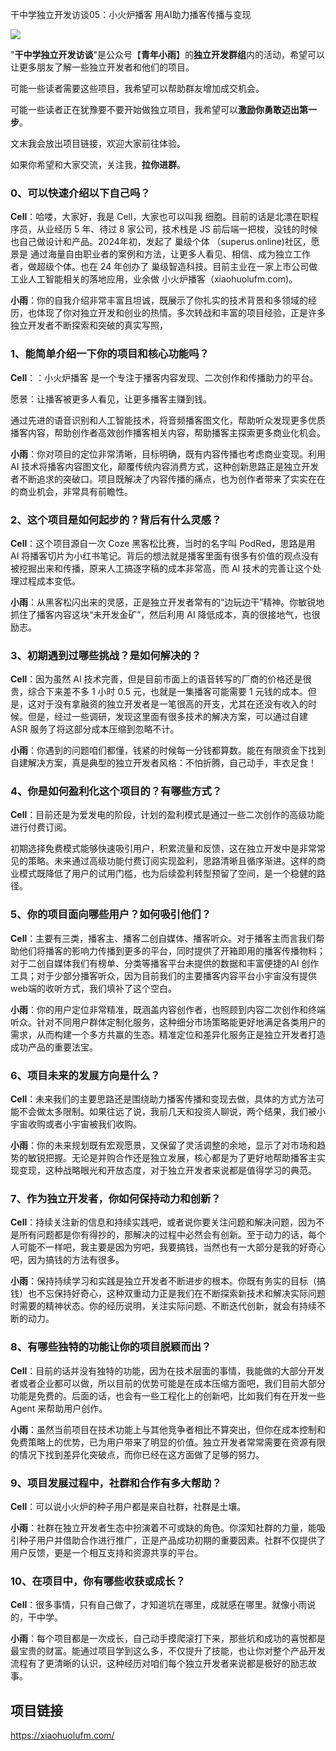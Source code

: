 干中学独立开发访谈05：小火炉播客  用AI助力播客传播与变现

![](/Users/xiaoyu/developer/indie-dev-interviews/interviews/images/181742234985667.png)

"**干中学独立开发访谈**"是公众号【**青年小雨**】的**独立开发群组**内的活动，希望可以让更多朋友了解一些独立开发者和他们的项目。

可能一些读者需要这些项目，我希望可以帮助群友增加成交机会。

可能一些读者正在犹豫要不要开始做独立项目，我希望可以**激励你勇敢迈出第一步**。

文末我会放出项目链接，欢迎大家前往体验。

如果你希望和大家交流，关注我，**拉你进群**。

### 0、可以快速介绍以下自己吗？

 **Cell**：哈喽，大家好，我是 Cell，大家也可以叫我 细胞。目前的话是北漂在职程序员，从业经历 5 年、待过 8 家公司，技术栈是 JS 前后端一把梭，没钱的时候也自己做设计和产品。2024年初，发起了 巢级个体 （superus.online)社区，愿景是 通过海量自由职业者的案例和方法，让更多人看见、相信、成为独立工作者，做超级个体。也在 24 年创办了 巢级智造科技。目前主业在一家上市公司做工业人工智能相关的落地应用，业余做 小火炉播客（xiaohuolufm.com)。

**小雨**：你的自我介绍非常丰富且坦诚，既展示了你扎实的技术背景和多领域的经历，也体现了你对独立开发和创业的热情。多次转战和丰富的项目经验，正是许多独立开发者不断探索和突破的真实写照，

### 1、能简单介绍一下你的项目和核心功能吗？

 **Cell**：：小火炉播客 是一个专注于播客内容发现、二次创作和传播助力的平台。

愿景：让播客被更多人看见，让更多播客主赚到钱。

通过先进的语音识别和人工智能技术，将音频播客图文化，帮助听众发现更多优质播客内容，帮助创作者高效创作播客相关内容，帮助播客主探索更多商业化机会。

**小雨**：你对项目的定位非常清晰，目标明确，既有内容传播也考虑商业变现。利用 AI 技术将播客内容图文化，颠覆传统内容消费方式，这种创新思路正是独立开发者不断追求的突破口。项目既解决了内容传播的痛点，也为创作者带来了实实在在的商业机会，非常具有前瞻性。

### 2、这个项目是如何起步的？背后有什么灵感？

 **Cell**：这个项目源自一次 Coze 黑客松比赛，当时的名字叫 PodRed，思路是用 AI 将播客切片为小红书笔记。背后的想法就是播客里面有很多有价值的观点没有被挖掘出来和传播，原来人工搞逐字稿的成本非常高，而 AI 技术的完善让这个处理过程成本变低。

**小雨**：从黑客松闪出来的灵感，正是独立开发者常有的“边玩边干”精神。你敏锐地抓住了播客内容这块“未开发金矿”，然后利用 AI 降低成本，真的很接地气，也很励志。

### 3、初期遇到过哪些挑战？是如何解决的？

**Cell**：因为虽然 AI 技术完善，但是目前市面上的语音转写的厂商的价格还是很贵，综合下来差不多 1 小时 0.5 元，也就是一集播客可能需要 1 元钱的成本。但是，这对于没有拿融资的独立开发者是一笔很高的开支，尤其在还没有收入的时候。但是，经过一些调研，发现这里面有很多技术的解决方案，可以通过自建 ASR 服务了将这部分成本压缩到忽略不计。

**小雨**：你遇到的问题咱们都懂，钱紧的时候每一分钱都算数。能在有限资金下找到自建解决方案，真是典型的独立开发者风格：不怕折腾，自己动手，丰衣足食！

### 4、你是如何盈利化这个项目的？有哪些方式？

**Cell**：目前还是为爱发电的阶段，计划的盈利模式是通过一些二次创作的高级功能进行付费订阅。

初期选择免费模式能够快速吸引用户，积累流量和反馈，这在独立开发中是非常常见的策略。未来通过高级功能付费订阅实现盈利，思路清晰且循序渐进。这样的商业模式既降低了用户的试用门槛，也为后续盈利转型预留了空间，是一个稳健的路径。

### 5、你的项目面向哪些用户？如何吸引他们？

**Cell**：主要有三类，播客主、播客二创自媒体、播客听众。对于播客主而言我们帮助他们将播客的影响力传播到更多的平台，同时提供了开箱即用的播客传播物料；对于二创自媒体我们有榜单、分类等播客平台未提供的数据和丰富便捷的AI 创作工具；对于少部分播客听众，因为目前我们的主要播客内容平台小宇宙没有提供web端的收听方式，我们填补了这个空白。

**小雨**：你的用户定位非常精准，既涵盖内容创作者，也照顾到内容二次创作和终端听众。针对不同用户群体定制化服务，这种细分市场策略能更好地满足各类用户的需求，从而构建一个多方共赢的生态。精准定位和差异化服务正是独立开发者打造成功产品的重要法宝。

### 6、项目未来的发展方向是什么？

**Cell**：未来我们的主要思路还是围绕助力播客传播和变现去做，具体的方式方法可能不会做太多限制。如果往远了说，我前几天和投资人聊说，两个结果，我们被小宇宙收购或者小宇宙被我们收购。

**小雨**：你的未来规划既有宏观愿景，又保留了灵活调整的余地，显示了对市场和趋势的敏锐把握。无论是并购合作还是独立发展，核心都是为了更好地帮助播客主实现变现，这种战略眼光和开放态度，对于独立开发者来说都是值得学习的典范。

### 7、作为独立开发者，你如何保持动力和创新？

**Cell**：持续关注新的信息和持续实践吧，或者说你要关注问题和解决问题，因为不是所有问题都是你有得抄的，那解决的过程中必然会有创新。至于动力的话，每个人可能不一样吧，我主要是因为穷吧，我要搞钱，当然也有一大部分是我的好奇心吧，因为搞钱的方法有很多。

**小雨**：保持持续学习和实践是独立开发者不断进步的根本。你既有务实的目标（搞钱）也不忘保持好奇心，这种双重动力正是我们在不断探索新技术和解决实际问题时需要的精神状态。你的经历说明，关注实际问题、不断迭代创新，就会有持续不断的动力。

### 8、有哪些独特的功能让你的项目脱颖而出？

**Cell**：目前的话并没有独特的功能，因为在技术层面的事情，我能做的大部分开发者或者企业都可以做，所以目前的优势可能是在成本压缩方面吧，我们目前大部分功能是免费的。后面的话，也会有一些工程化上的创新吧，比如我们有在开发一些 Agent 来帮助用户创作。

**小雨**：虽然当前项目在技术功能上与其他竞争者相比不算突出，但你在成本控制和免费策略上的优势，已为用户带来了明显的价值。独立开发者常常需要在资源有限的情况下找到差异化突破点，而你已经在这方面做了足够的努力。

### 9、项目发展过程中，社群和合作有多大帮助？

**Cell**：可以说小火炉的种子用户都是来自社群，社群是土壤。

**小雨**：社群在独立开发者生态中扮演着不可或缺的角色。你深知社群的力量，能吸引种子用户并借助合作进行推广，正是产品成功初期的重要因素。社群不仅提供了用户反馈，更是一个相互支持和资源共享的平台。

### 10、在项目中，你有哪些收获或成长？

**Cell**：很多事情，只有自己做了，才知道坑在哪里，成就感在哪里。就像小雨说的，干中学。

**小雨**：每个项目都是一次成长，自己动手摸爬滚打下来，那些坑和成功的喜悦都是最宝贵的财富。能通过项目学到这么多，不仅提升了技能，也让你对整个产品开发流程有了更清晰的认识，这种经历对咱们每个独立开发者来说都是极好的励志故事。

## 项目链接

https://xiaohuolufm.com/



